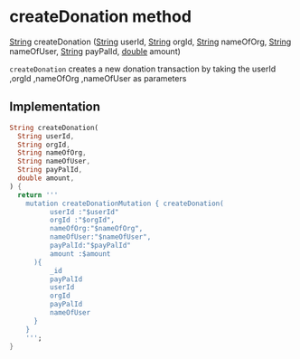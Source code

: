 


# createDonation method








[String](https://api.flutter.dev/flutter/dart-core/String-class.html) createDonation
([String](https://api.flutter.dev/flutter/dart-core/String-class.html) userId, [String](https://api.flutter.dev/flutter/dart-core/String-class.html) orgId, [String](https://api.flutter.dev/flutter/dart-core/String-class.html) nameOfOrg, [String](https://api.flutter.dev/flutter/dart-core/String-class.html) nameOfUser, [String](https://api.flutter.dev/flutter/dart-core/String-class.html) payPalId, [double](https://api.flutter.dev/flutter/dart-core/double-class.html) amount)





<p><code>createDonation</code> creates a new donation transaction by taking the userId ,orgId ,nameOfOrg ,nameOfUser as parameters</p>



## Implementation

```dart
String createDonation(
  String userId,
  String orgId,
  String nameOfOrg,
  String nameOfUser,
  String payPalId,
  double amount,
) {
  return '''
    mutation createDonationMutation { createDonation(
          userId :"$userId"
          orgId :"$orgId",
          nameOfOrg:"$nameOfOrg",
          nameOfUser:"$nameOfUser",
          payPalId:"$payPalId"
          amount :$amount
      ){
          _id
          payPalId
          userId
          orgId
          payPalId
          nameOfUser
      }
    }
    ''';
}
```







